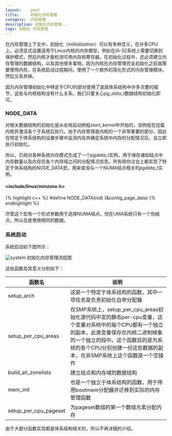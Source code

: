 ```yaml
---
layout:    post
title:     初始化内存管理
category:  内存管理
description: 初始化内存管理...
tags: 初始化 内存管理
---
```

在内存管理上下文中，初始化（*iniitialization*）可以有多种含义，在许多CPU上，必须显式设置适用于Linux内核的内存模型，例如在IA-32系统上需要切换到保护模式，然后内核才能检测可用内存和寄存器。在初始化过程中，还必须建立内存管理的数据结构，以及其他很多事物，因为内核在内存管理完全初始化之前就需要使用内存，在系统启动过程期间，使用了一个额外的简化形式的内存管理模块，然后又丢弃掉。

因为内存管理初始化中特定于CPU的部分使用了底层体系结构中许多次要的细节，这些与内核结构没有什么关系。我们只要关心*pg_data_t*数据结构初始化即可。

### NODE_DATA ###
对相关数据结构的初始化是从全局启动例程*start_kernel*中开始的，该例程在加载内核并激活各个子系统后执行。由于内存管理是内核的一个非常重要的部分，因此在特定于体系结构的设置步骤中监测内存并确定系统中内存的分配情况后，会立即执行初始化。

所以，已经对各种系统内存模式生成了一个*pgdata_t*实例，用于保存诸如结点中内存数量以及内存在各个内存域之间的分配情况信息。所有陪你过台上都实现了特定于体系结构的NODE\_DATA宏，用来查询与一个NUMA结点相关的*pgdata_t*实例。

#### <include/linux/mmzone.h> ####

{% highlight c++ %}
#define NODE_DATA(nid) (&contig_page_data)
{% endhighlight %}

尽管这个宏有一个形式参数用于选择NUMA结点，但在UMA系统只有一个伪结点。所以总是使用相同的数据。

### 系统启动 ###

系统启动如下图所示：

![system](images/start_kernel.png)
初始化内存管理流程图

这些函数及其意义分别如下：

函数名                    | 说明
------------             | -------------
setup_arch               | 这是一个特定于体系结构的函数，其中一项任务是负责初始化自举分配器
setup\_per\_cpu_areas    | 在SMP系统上，setup\_per\_cpu\_areas初始化源代码中定的静态per-cpu变量，这个变量对系统中的每个CPU都有一个独立的副本，此类变量保存在内核二进制映象的一个独立的段中。这个函数目的是为系统的各个CPU分别创建一份这些数据的副本，在非SMP系统上这个函数是一个空操作
build\_all\_zonelists    | 建立结点和内存域的数据结构
mem_init                 | 也是一个独立于体系结构的函数，用于停用bootmem分配器并迁移到实际的内存管理函数
setup\_per\_cpu\_pageset | 为pageset数组的第一个数组元素分配内存

由于大部分函数实现都是体系结构相关的，所以不再详细的介绍。